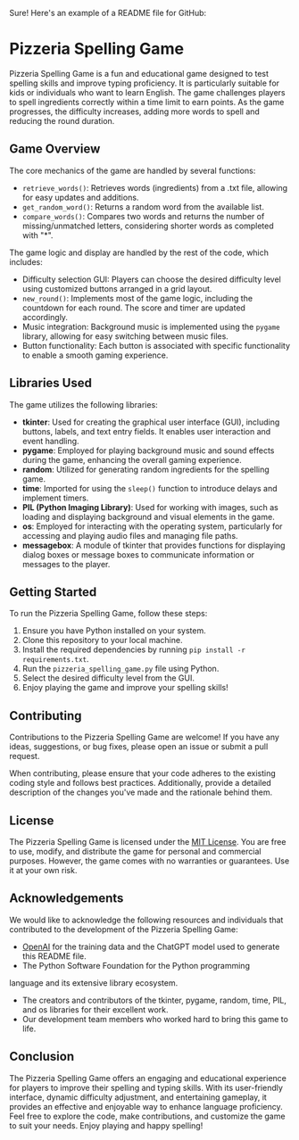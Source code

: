 Sure! Here's an example of a README file for GitHub:

# Pizzeria Spelling Game

Pizzeria Spelling Game is a fun and educational game designed to test spelling skills and improve typing proficiency. It is particularly suitable for kids or individuals who want to learn English. The game challenges players to spell ingredients correctly within a time limit to earn points. As the game progresses, the difficulty increases, adding more words to spell and reducing the round duration.

## Game Overview

The core mechanics of the game are handled by several functions:

- `retrieve_words()`: Retrieves words (ingredients) from a .txt file, allowing for easy updates and additions.
- `get_random_word()`: Returns a random word from the available list.
- `compare_words()`: Compares two words and returns the number of missing/unmatched letters, considering shorter words as completed with "*".

The game logic and display are handled by the rest of the code, which includes:

- Difficulty selection GUI: Players can choose the desired difficulty level using customized buttons arranged in a grid layout.
- `new_round()`: Implements most of the game logic, including the countdown for each round. The score and timer are updated accordingly.
- Music integration: Background music is implemented using the `pygame` library, allowing for easy switching between music files.
- Button functionality: Each button is associated with specific functionality to enable a smooth gaming experience.

## Libraries Used

The game utilizes the following libraries:

- **tkinter**: Used for creating the graphical user interface (GUI), including buttons, labels, and text entry fields. It enables user interaction and event handling.
- **pygame**: Employed for playing background music and sound effects during the game, enhancing the overall gaming experience.
- **random**: Utilized for generating random ingredients for the spelling game.
- **time**: Imported for using the `sleep()` function to introduce delays and implement timers.
- **PIL (Python Imaging Library)**: Used for working with images, such as loading and displaying background and visual elements in the game.
- **os**: Employed for interacting with the operating system, particularly for accessing and playing audio files and managing file paths.
- **messagebox**: A module of tkinter that provides functions for displaying dialog boxes or message boxes to communicate information or messages to the player.

## Getting Started

To run the Pizzeria Spelling Game, follow these steps:

1. Ensure you have Python installed on your system.
2. Clone this repository to your local machine.
3. Install the required dependencies by running `pip install -r requirements.txt`.
4. Run the `pizzeria_spelling_game.py` file using Python.
5. Select the desired difficulty level from the GUI.
6. Enjoy playing the game and improve your spelling skills!

## Contributing

Contributions to the Pizzeria Spelling Game are welcome! If you have any ideas, suggestions, or bug fixes, please open an issue or submit a pull request. 

When contributing, please ensure that your code adheres to the existing coding style and follows best practices. Additionally, provide a detailed description of the changes you've made and the rationale behind them.

## License

The Pizzeria Spelling Game is licensed under the [MIT License](https://opensource.org/licenses/MIT). You are free to use, modify, and distribute the game for personal and commercial purposes. However, the game comes with no warranties or guarantees. Use it at your own risk.

## Acknowledgements

We would like to acknowledge the following resources and individuals that contributed to the development of the Pizzeria Spelling Game:

- [OpenAI](https://openai.com/) for the training data and the ChatGPT model used to generate this README file.
- The Python Software Foundation for the Python programming

 language and its extensive library ecosystem.
- The creators and contributors of the tkinter, pygame, random, time, PIL, and os libraries for their excellent work.
- Our development team members who worked hard to bring this game to life.

## Conclusion

The Pizzeria Spelling Game offers an engaging and educational experience for players to improve their spelling and typing skills. With its user-friendly interface, dynamic difficulty adjustment, and entertaining gameplay, it provides an effective and enjoyable way to enhance language proficiency. Feel free to explore the code, make contributions, and customize the game to suit your needs. Enjoy playing and happy spelling!
